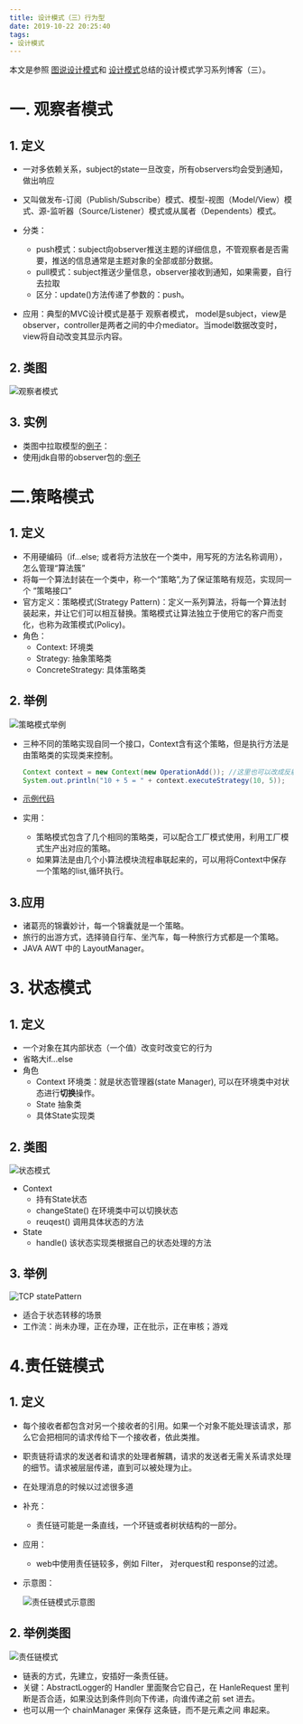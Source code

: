 ```yaml
---
title: 设计模式（三）行为型
date: 2019-10-22 20:25:40
tags:
- 设计模式
---
```


本文是参照 [图说设计模式](https://design-patterns.readthedocs.io/zh_CN/latest/index.html)和 [设计模式](http://www.phperz.com/article/15/0814/148654.html)总结的设计模式学习系列博客（三）。

# 一. 观察者模式
## 1. 定义
- 一对多依赖关系，subject的state一旦改变，所有observers均会受到通知，做出响应
- 又叫做发布-订阅（Publish/Subscribe）模式、模型-视图（Model/View）模式、源-监听器（Source/Listener）模式或从属者（Dependents）模式。
- 分类：
    - push模式：subject向observer推送主题的详细信息，不管观察者是否需要，推送的信息通常是主题对象的全部或部分数据。
    - pull模式：subject推送少量信息，observer接收到通知，如果需要，自行去拉取
    - 区分：update()方法传递了参数的：push。

- 应用：典型的MVC设计模式是基于 观察者模式， model是subject，view是observer，controller是两者之间的中介mediator。当model数据改变时，view将自动改变其显示内容。


## 2. 类图
![观察者模式](https://selfstudy.oss-cn-beijing.aliyuncs.com/blog/20191021220805.png)

## 3. 实例

- 类图中拉取模型的[例子](https://github.com/zhutianpeng/design-pattern-example/tree/master/src/ObserverPattern/example)： 
- 使用jdk自带的observer包的:[例子](https://github.com/zhutianpeng/design-pattern-example/tree/master/src/ObserverPattern/defaultClass) 

# 二.策略模式
## 1. 定义
- 不用硬编码（if...else; 或者将方法放在一个类中，用写死的方法名称调用），怎么管理“算法簇”
- 将每一个算法封装在一个类中，称一个“策略”,为了保证策略有规范，实现同一个 “策略接口”
- 官方定义：策略模式(Strategy Pattern)：定义一系列算法，将每一个算法封装起来，并让它们可以相互替换。策略模式让算法独立于使用它的客户而变化，也称为政策模式(Policy)。
- 角色：
    - Context: 环境类
    - Strategy: 抽象策略类
    - ConcreteStrategy: 具体策略类

## 2. 举例
![策略模式举例](https://selfstudy.oss-cn-beijing.aliyuncs.com/blog/20191022161431.png)

- 三种不同的策略实现自同一个接口，Context含有这个策略，但是执行方法是由策略类的实现类来控制。

    ```java
    Context context = new Context(new OperationAdd()); //这里也可以改成反射调用，根据策略名称来调用
    System.out.println("10 + 5 = " + context.executeStrategy(10, 5));
    ```

- [示例代码](https://github.com/zhutianpeng/design-pattern-example/tree/master/src/StrategyPattern)

- 实用：
    - 策略模式包含了几个相同的策略类，可以配合工厂模式使用，利用工厂模式生产出对应的策略。
    - 如果算法是由几个小算法模块流程串联起来的，可以用将Context中保存一个策略的list,循环执行。


## 3.应用
- 诸葛亮的锦囊妙计，每一个锦囊就是一个策略。 
- 旅行的出游方式，选择骑自行车、坐汽车，每一种旅行方式都是一个策略。 
- JAVA AWT 中的 LayoutManager。

# 3. 状态模式
## 1. 定义
- 一个对象在其内部状态（一个值）改变时改变它的行为
- 省略大if...else
- 角色
    - Context 环境类：就是状态管理器(state Manager), 可以在环境类中对状态进行**切换**操作。
    - State 抽象类
    - 具体State实现类

## 2. 类图
![状态模式](https://selfstudy.oss-cn-beijing.aliyuncs.com/blog/20191023153455.png)

- Context
    - 持有State状态
    - changeState() 在环境类中可以切换状态
    - reuqest() 调用具体状态的方法
- State
    - handle() 该状态实现类根据自己的状态处理的方法

## 3. 举例
![TCP statePattern](https://selfstudy.oss-cn-beijing.aliyuncs.com/blog/20191023155255.png)

- 适合于状态转移的场景
- 工作流：尚未办理，正在办理，正在批示，正在审核；游戏

# 4.责任链模式
## 1. 定义

- 每个接收者都包含对另一个接收者的引用。如果一个对象不能处理该请求，那么它会把相同的请求传给下一个接收者，依此类推。
- 职责链将请求的发送者和请求的处理者解耦，请求的发送者无需关系请求处理的细节。请求被层层传递，直到可以被处理为止。
- 在处理消息的时候以过滤很多道
- 补充：
    - 责任链可能是一条直线，一个环链或者树状结构的一部分。
- 应用：
    - web中使用责任链较多，例如 Filter， 对erquest和 response的过滤。

- 示意图：
    
    ![责任链模式示意图](https://selfstudy.oss-cn-beijing.aliyuncs.com/blog/photo_2019-10-24_16-24-41.jpg)


## 2. 举例类图
![责任链模式](https://selfstudy.oss-cn-beijing.aliyuncs.com/blog/20191024163248.png)

- 链表的方式，先建立，安插好一条责任链。
- 关键：AbstractLogger的 Handler 里面聚合它自己，在 HanleRequest 里判断是否合适，如果没达到条件则向下传递，向谁传递之前 set 进去。
- 也可以用一个 chainManager 来保存 这条链，而不是元素之间 串起来。 